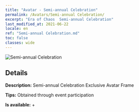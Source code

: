 ```yaml
---
title: "Avatar - Semi-annual Celebration"
permalink: /Avatars/Semi-annual Celebration/
excerpt: "Era of Chaos  Semi-annual Celebration"
last_modified_at: 2021-06-22
locale: en
ref: "Semi-annual Celebration.md"
toc: false
classes: wide
---
```

 ![Semi-annual Celebration](/images/a/avatarFrame_50.png)

## Details

 **Description:** Semi-annual Celebration Exclusive Avatar Frame 

 **Tips:** Obtained through event participation 

 **Is available:**  + 

